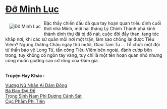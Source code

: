 <a href="https://truyenwiki.net/do-minh-luc.36576/" title="Đỡ Minh Lục"><h1>Đỡ Minh Lục</h1></a><div style="display:table"><img align="right" style="float: left; padding: 10px;" src="https://truyenwiki.net/a/img/str/src/36576.jpg" alt="Đỡ Minh Lục">Bậc thầy chiến đấu đã qua tay hoạn quan triều đình cuối thời nhà Minh, mới hai tháng Lý Chính Thành phá kinh thành dinh thự đã bị đổ nát, cuộc đời đầy than, tang tóc khắp nơi, khi các sứ quân mỗi nơi một trận, làm sao chống lại được Tiêu Viêm? Ngưng Dương Châu ngày thứ mười, Giao Tam Tụ ... Tổ chức một đội tử thần bảo vệ Long Tử, tấn công Tiêu Viêm bên ngoài, đánh cướp bên trong, tuy không có ngón tay vàng, tuy chỉ là một tên hoạn quan nhỏ nhưng cũng muốn giương cao cờ rồng của Đàm gia.</div><p><br><b>Truyện Hay Khác :</b></p><a href="https://truyenwiki.net/vuong-nu-nhan-ai-dam-dong.35052/" alt="Vương Nữ Nhân Ai Dám Động">Vương Nữ Nhân Ai Dám Động</a><br/><a href="https://github.com/nownovels/wikidich/tree/master/truyenhay/35527" alt="Bá Đạo Đại Đế">Bá Đạo Đại Đế</a><br/><a href="https://github.com/nownovels/wikidich/tree/master/truyenhay/35190" alt="Trọng Sinh Nam Phi Đương Cảnh Sát">Trọng Sinh Nam Phi Đương Cảnh Sát</a><br/><a href="https://sangtacviet.wordpress.com/2020/10/22/cuc-pham-phi-tien/" alt="Cực Phẩm Phi Tiên">Cực Phẩm Phi Tiên</a><br/>